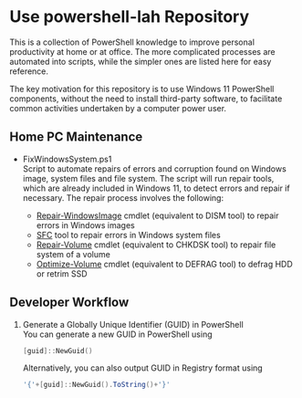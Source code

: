 # Use powershell-lah Repository

This is a collection of PowerShell knowledge to improve personal productivity at
home or at office. The more complicated processes are automated into scripts,
while the simpler ones are listed here for easy reference.

The key motivation for this repository is to use Windows 11 PowerShell
components, without the need to install third-party software, to facilitate
common activities undertaken by a computer power user.

## Home PC Maintenance

- FixWindowsSystem.ps1  
  Script to automate repairs of errors and corruption found on Windows image,
  system files and file system. The script will run repair tools, which are
  already included in Windows 11, to detect errors and repair if necessary. The
  repair process involves the following:

  - [Repair-WindowsImage](https://learn.microsoft.com/en-us/powershell/module/dism/repair-windowsimage)
    cmdlet (equivalent to DISM tool) to repair errors in Windows images
  - [SFC](https://learn.microsoft.com/en-us/troubleshoot/windows-server/deployment/system-file-checker)
    tool to repair errors in Windows system files
  - [Repair-Volume](https://learn.microsoft.com/en-us/powershell/module/storage/repair-volume)
    cmdlet (equivalent to CHKDSK tool) to repair file system of a volume
  - [Optimize-Volume](https://learn.microsoft.com/en-us/powershell/module/storage/optimize-volume)
    cmdlet (equivalent to DEFRAG tool) to defrag HDD or retrim SSD

## Developer Workflow

1. Generate a Globally Unique Identifier (GUID) in PowerShell  
   You can generate a new GUID in PowerShell using

    ```powershell
    [guid]::NewGuid()
    ```

   Alternatively, you can also output GUID in Registry format using

   ```powershell
   '{'+[guid]::NewGuid().ToString()+'}'
   ```
